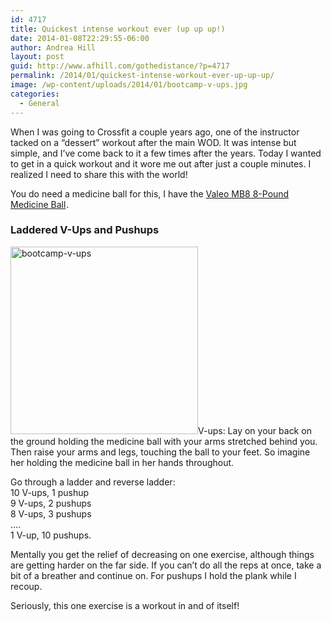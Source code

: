 ```yaml
---
id: 4717
title: Quickest intense workout ever (up up up!)
date: 2014-01-08T22:29:55-06:00
author: Andrea Hill
layout: post
guid: http://www.afhill.com/gothedistance/?p=4717
permalink: /2014/01/quickest-intense-workout-ever-up-up-up/
image: /wp-content/uploads/2014/01/bootcamp-v-ups.jpg
categories:
  - General
---
```

When I was going to Crossfit a couple years ago, one of the instructor tacked on a &#8220;dessert&#8221; workout after the main WOD. It was intense but simple, and I&#8217;ve come back to it a few times after the years. Today I wanted to get in a quick workout and it wore me out after just a couple minutes. I realized I need to share this with the world!

You do need a medicine ball for this, I have the [Valeo MB8 8-Pound Medicine Ball](http://www.amazon.com/gp/product/B0007IS73C/ref=as_li_ss_tl?ie=UTF8&camp=1789&creative=390957&creativeASIN=B0007IS73C&linkCode=as2&tag=afhill-20)<img src="http://ir-na.amazon-adsystem.com/e/ir?t=afhill-20&#038;l=as2&#038;o=1&#038;a=B0007IS73C" width="1" height="1" border="0" alt="" style="border:none !important; margin:0px !important;" />.

### Laddered V-Ups and Pushups

[<img src="http://www.afhill.com/gothedistance/wp-content/uploads/2014/01/bootcamp-v-ups.jpg" alt="bootcamp-v-ups" width="300" height="300" class="alignleft size-full wp-image-4718" srcset="http://www.afhill.com/gothedistance/wp-content/uploads/2014/01/bootcamp-v-ups.jpg 300w, http://www.afhill.com/gothedistance/wp-content/uploads/2014/01/bootcamp-v-ups-150x150.jpg 150w, http://www.afhill.com/gothedistance/wp-content/uploads/2014/01/bootcamp-v-ups-36x36.jpg 36w, http://www.afhill.com/gothedistance/wp-content/uploads/2014/01/bootcamp-v-ups-115x115.jpg 115w" sizes="(max-width: 300px) 100vw, 300px" />](http://www.afhill.com/gothedistance/wp-content/uploads/2014/01/bootcamp-v-ups.jpg)V-ups: Lay on your back on the ground holding the medicine ball with your arms stretched behind you. Then raise your arms and legs, touching the ball to your feet. So imagine her holding the medicine ball in her hands throughout. 

Go through a ladder and reverse ladder:  
10 V-ups, 1 pushup  
9 V-ups, 2 pushups  
8 V-ups, 3 pushups  
&#8230;.  
1 V-up, 10 pushups.

Mentally you get the relief of decreasing on one exercise, although things are getting harder on the far side. If you can&#8217;t do all the reps at once, take a bit of a breather and continue on. For pushups I hold the plank while I recoup.

Seriously, this one exercise is a workout in and of itself!
